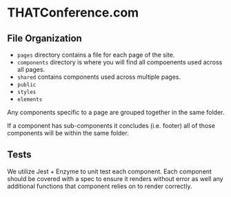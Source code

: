 # THATConference.com

## File Organization

* `pages` directory contains a file for each page of the site. 
* `components` directory is where you will find all compoenents used across all pages. 
* `shared` contains components used across multiple pages.
* `public`
* `styles` 
* `elements`

Any components specific to a page are grouped together in the same folder. 

If a component has sub-components it concludes (i.e. footer) all of those components will be within the same folder. 

## Tests

We utilize Jest + Enzyme to unit test each component. Each component should be covered with a spec to ensure it renders without error as well any additional functions that component relies on to render correctly. 
